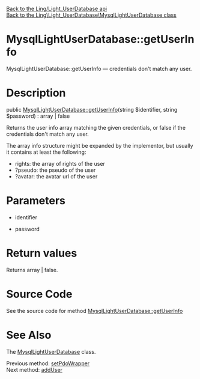 [Back to the Ling/Light_UserDatabase api](https://github.com/lingtalfi/Light_UserDatabase/blob/master/doc/api/Ling/Light_UserDatabase.md)<br>
[Back to the Ling\Light_UserDatabase\MysqlLightUserDatabase class](https://github.com/lingtalfi/Light_UserDatabase/blob/master/doc/api/Ling/Light_UserDatabase/MysqlLightUserDatabase.md)


MysqlLightUserDatabase::getUserInfo
================



MysqlLightUserDatabase::getUserInfo — credentials don't match any user.




Description
================


public [MysqlLightUserDatabase::getUserInfo](https://github.com/lingtalfi/Light_UserDatabase/blob/master/doc/api/Ling/Light_UserDatabase/MysqlLightUserDatabase/getUserInfo.md)(string $identifier, string $password) : array | false




Returns the user info array matching the given credentials, or false if the
credentials don't match any user.


The array info structure might be expanded by the implementor,
but usually it contains at least the following:

- rights: the array of rights of the user
- ?pseudo: the pseudo of the user
- ?avatar: the avatar url of the user




Parameters
================


- identifier

    

- password

    


Return values
================

Returns array | false.








Source Code
===========
See the source code for method [MysqlLightUserDatabase::getUserInfo](https://github.com/lingtalfi/Light_UserDatabase/blob/master/MysqlLightUserDatabase.php#L87-L98)


See Also
================

The [MysqlLightUserDatabase](https://github.com/lingtalfi/Light_UserDatabase/blob/master/doc/api/Ling/Light_UserDatabase/MysqlLightUserDatabase.md) class.

Previous method: [setPdoWrapper](https://github.com/lingtalfi/Light_UserDatabase/blob/master/doc/api/Ling/Light_UserDatabase/MysqlLightUserDatabase/setPdoWrapper.md)<br>Next method: [addUser](https://github.com/lingtalfi/Light_UserDatabase/blob/master/doc/api/Ling/Light_UserDatabase/MysqlLightUserDatabase/addUser.md)<br>

